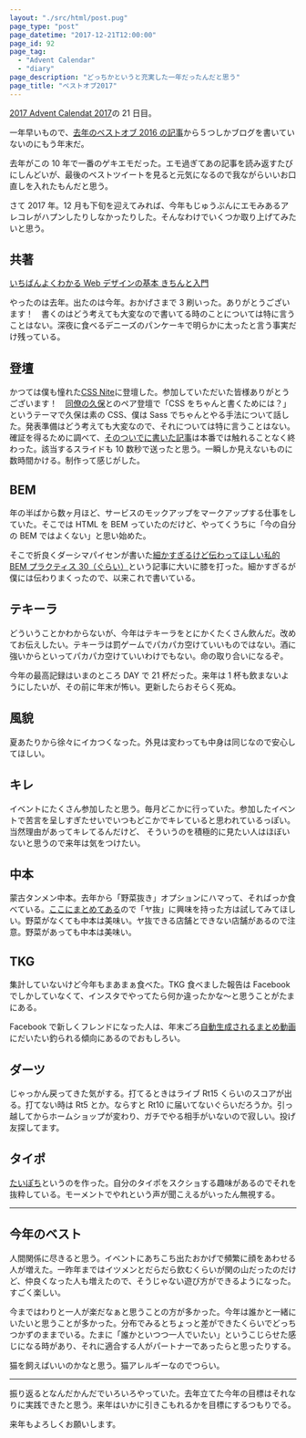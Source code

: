 ```yaml
---
layout: "./src/html/post.pug"
page_type: "post"
page_datetime: "2017-12-21T12:00:00"
page_id: 92
page_tag:
  - "Advent Calendar"
  - "diary"
page_description: "どっちかというと充実した一年だったんだと思う"
page_title: "ベストオブ2017"
---
```


[2017 Advent Calendat 2017](https://adventar.org/calendars/2469)の 21 日目。

一年早いもので、[去年のベストオブ 2016 の記事](http://dskd.jp/archives/86.html)から５つしかブログを書いていないのにもう年末だ。

去年がこの 10 年で一番のゲキエモだった。エモ過ぎてあの記事を読み返すたびにしんどいが、最後のベストツイートを見ると元気になるので我ながらいいお口直しを入れたもんだと思う。

さて 2017 年。12 月も下旬を迎えてみれば、今年もじゅうぶんにエモみあるアレコレがハプンしたりしなかったりした。そんなわけでいくつか取り上げてみたいと思う。

## 共著

[いちばんよくわかる Web デザインの基本 きちんと入門](https://www.amazon.co.jp/dp/4797389656/)

やったのは去年。出たのは今年。おかげさまで 3 刷いった。ありがとうございます！　書くのはどう考えても大変なので書いてる時のことについては特に言うことはない。深夜に食べるデニーズのパンケーキで明らかに太ったと言う事実だけ残っている。

## 登壇

かつては僕も憧れた[CSS Nite](http://cssnite.jp/lp/lp54/)に登壇した。参加していただいた皆様ありがとうございます！　[同僚の久保](https://twitter.com/kojika17)とのペア登壇で「CSS をちゃんと書くためには？」というテーマで久保は素の CSS、僕は Sass でちゃんとやる手法について話した。発表準備はどう考えても大変なので、それについては特に言うことはない。確証を得るために調べて、[そのついでに書いた記事](http://dskd.jp/archives/90.html)は本番では触れることなく終わった。該当するスライドも 10 数秒で送ったと思う。一瞬しか見えないものに数時間かける。制作って感じがした。

## BEM

年の半ばから数ヶ月ほど、サービスのモックアップをマークアップする仕事をしていた。そこでは HTML を BEM っていたのだけど、やってくうちに「今の自分の BEM ではよくない」と思い始めた。

そこで折良くダーシマパイセンが書いた[細かすぎるけど伝わってほしい私的 BEM プラクティス 30（ぐらい）](https://necomesi.jp/blog/tsmd/posts/152)という記事に大いに膝を打った。細かすぎるが僕には伝わりまくったので、以来これで書いている。

## テキーラ

どういうことかわからないが、今年はテキーラをとにかくたくさん飲んだ。改めてお伝えしたい。テキーラは罰ゲームでパカパカ空けていいものではない。酒に強いからといってパカパカ空けていいわけでもない。命の取り合いになるぞ。

今年の最高記録はいまのところ DAY で 21 杯だった。来年は 1 杯も飲まないようにしたいが、その前に年末が怖い。更新したらおそらく死ぬ。

## 風貌

夏あたりから徐々にイカつくなった。外見は変わっても中身は同じなので安心してほしい。

## キレ

イベントにたくさん参加したと思う。毎月どこかに行っていた。参加したイベントで苦言を呈しすぎたせいでいつもどこかでキレていると思われているっぽい。当然理由があってキレてるんだけど、
そういうのを積極的に見たい人はほぼいないと思うので来年は気をつけたい。

## 中本

蒙古タンメン中本。去年から「野菜抜き」オプションにハマって、そればっか食べている。[ここにまとめてある](https://twitter.com/i/moments/939566486321971200)ので「ヤ抜」に興味を持った方は試してみてほしい。野菜がなくても中本は美味い。ヤ抜できる店舗とできない店舗があるので注意。野菜があっても中本は美味い。

## TKG

集計していないけど今年もまあまぁ食べた。TKG 食べました報告は Facebook でしかしていなくて、インスタでやってたら何か違ったかな〜と思うことがたまにある。

Facebook で新しくフレンドになった人は、年末ごろ[自動生成されるまとめ動画](https://www.facebook.com/otiext/videos/752582001601255/)にだいたい釣られる傾向にあるのでおもしろい。

## ダーツ

じゃっかん戻ってきた気がする。打てるときはライブ Rt15 くらいのスコアが出る。打てない時は Rt5 とか。ならすと Rt10 に届いてないぐらいだろうか。引っ越してからホームショップが変わり、ガチでやる相手がいないので寂しい。投げ友探してます。

## タイポ

[たいぽち](https://twitter.com/typo_ti)というのを作った。自分のタイポをスクショする趣味があるのでそれを抜粋している。モーメントでやれという声が聞こえるがいったん無視する。

---

## 今年のベスト

人間関係に尽きると思う。イベントにあちこち出たおかげで頻繁に顔をあわせる人が増えた。一昨年まではイツメンとだらだら飲むくらいが関の山だったのだけど、仲良くなった人も増えたので、そうじゃない遊び方ができるようになった。すごく楽しい。

今まではわりと一人が楽だなぁと思うことの方が多かった。今年は誰かと一緒にいたいと思うことが多かった。分布でみるとちょっと差ができたくらいでどっちつかずのままでいる。たまに「誰かといつつ一人でいたい」というこじらせた感じになる時があり、それに適合する人がパートナーであったらと思ったりする。

猫を飼えばいいのかなと思う。猫アレルギーなのでつらい。

---

振り返るとなんだかんだでいろいろやっていた。去年立てた今年の目標はそれなりに実践できたと思う。来年はいかに引きこもれるかを目標にするつもりでる。

来年もよろしくお願いします。
